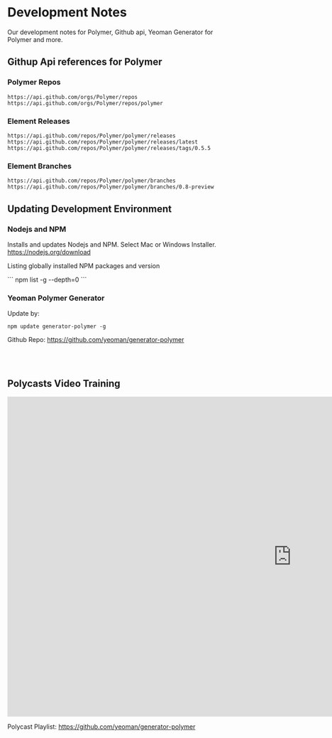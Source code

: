 # Development Notes
Our development notes for Polymer, Github api, Yeoman Generator for Polymer and more.

## Githup Api references for Polymer

### Polymer Repos
```
https://api.github.com/orgs/Polymer/repos
https://api.github.com/orgs/Polymer/repos/polymer
```

### Element Releases
```
https://api.github.com/repos/Polymer/polymer/releases
https://api.github.com/repos/Polymer/polymer/releases/latest
https://api.github.com/repos/Polymer/polymer/releases/tags/0.5.5
```

### Element Branches
```
https://api.github.com/repos/Polymer/polymer/branches
https://api.github.com/repos/Polymer/polymer/branches/0.8-preview
```

## Updating Development Environment

### Nodejs and NPM
<p>Installs and updates Nodejs and NPM. Select Mac or Windows Installer.
<a href="https://nodejs.org/download">https://nodejs.org/download</a></p>

<p>Listing globally installed NPM packages and version</p>
```
npm list -g --depth=0
```

### Yeoman Polymer Generator
Update by:

```
npm update generator-polymer -g
```

Github Repo: <a href="https://github.com/yeoman/generator-polymer" target="_blank">https://github.com/yeoman/generator-polymer</a>

<br><br>

## Polycasts Video Training

<iframe width="1280" height="720" src="https://www.youtube.com/embed/-67kb7poIT8?list=PLOU2XLYxmsII5c3Mgw6fNYCzaWrsM3sMN" frameborder="0" allowfullscreen></iframe>

Polycast Playlist: <a href="https://www.youtube.com/playlist?list=PLOU2XLYxmsII5c3Mgw6fNYCzaWrsM3sMN" target="_blank">https://github.com/yeoman/generator-polymer</a> 

